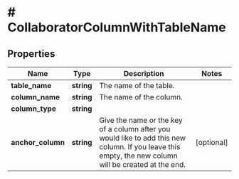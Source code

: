 # # CollaboratorColumnWithTableName

## Properties

Name | Type | Description | Notes
------------ | ------------- | ------------- | -------------
**table_name** | **string** | The name of the table. |
**column_name** | **string** | The name of the column. |
**column_type** | **string** |  |
**anchor_column** | **string** | Give the name or the key of a column after you would like to add this new column. If you leave this empty, the new column will be created at the end. | [optional]


